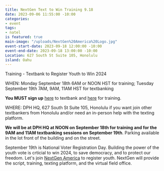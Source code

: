 ```yaml
---
title: NextGen Text to Win Training 9.18
date: 2023-09-06 11:55:00 -10:00
categories:
- event
tags:
- natel
is featured: true
main-image: "/uploads/NextGen%20America%20Logo.jpg"
event-start-date: 2023-09-18 12:00:00 -10:00
event-end-date: 2023-09-18 13:00:00 -10:00
Location: 627 South St Suite 105, Honolulu
island: Oahu
---
```


Training - Textbank to Register Youth to Win 2024

WHEN: Monday September 18th 6AM or NOON HST for training; 
Tuesday September 19th 7AM, 9AM, 11AM HST for textbanking

**You MUST sign up** [here](https://www.mobilize.us/nextgen/event/576938/) to textbank and [here](https://www.mobilize.us/nextgen/event/563581/) for training.  

WHERE: DPH HQ, 627 South St Suite 105, Honolulu if you want join other textbankers from Honolulu and/or need an in-person help with the texting platform. 

**We will be at DPH HQ at NOON on September 18th for training and for the 9AM and 11AM textbanking sessions on September 19th**.  Parking available in the lot front of the building and on the street.  

September 19th is National Voter Registration Day.  Building the power of the youth vote is crticial to win 2024, to save democracy, and to protect our freedom.  Let's join [NextGen America](https://nextgenamerica.org/) to register youth. NextGen will provide the script, training, texting platform, and the virtual field office.  